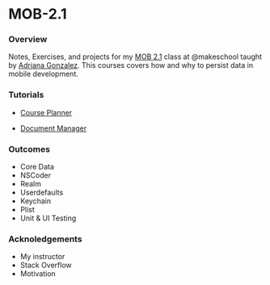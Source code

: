 # MOB-2.1

### Overview
Notes, Exercises, and projects for my <a href="https://github.com/Make-School-Courses/MOB-2.1-Local-Persistence-in-iOS">MOB 2.1</a> class at @makeschool taught by <a href="https://github.com/amelinagzz">Adriana Gonzalez</a>. This courses covers how and why to persist data in mobile development.



### Tutorials

* <a href="https://github.com/MediBoss/MOB-2.1/tree/master/CoursePlanner">Course Planner</a>

* <a href="https://github.com/MediBoss/MOB-2.1/tree/master/DocumentManager">Document Manager</a>


### Outcomes
* Core Data
* NSCoder
* Realm
* Userdefaults
* Keychain
* Plist
* Unit & UI Testing


### Acknoledgements

* My instructor
* Stack Overflow
* Motivation
